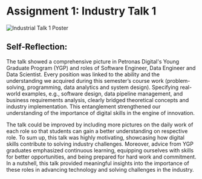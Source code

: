 # Assignment 1: Industry Talk 1

![Industrial Talk 1 Poster](https://github.com/user-attachments/assets/c27bb9ce-f2a6-4924-b13c-d6a8a5f189d4)

## Self-Reflection: 
The talk showed a comprehensive picture in Petronas Digital's Young Graduate Program (YGP) and roles of Software Engineer, Data Engineer and Data Scientist. Every position was linked to the ability and the understanding we acquired during this semester’s course work (problem-solving, programming, data analytics and system design). Specifying real-world examples, e.g., software design, data pipeline management, and business requirements analysis, clearly bridged theoretical concepts and industry implementation. This entanglement strengthened our understanding of the importance of digital skills in the engine of innovation.

The talk could be improved by including more pictures on the daily work of each role so that students can gain a better understanding on respective role. To sum up, this talk was highly motivating, showcasing how digital skills contribute to solving industry challenges. Moreover, advice from YGP graduates emphasized continuous learning, equipping ourselves with skills for better opportunities, and being prepared for hard work and commitment. In a nutshell, this talk provided meaningful insights into the importance of these roles in advancing technology and solving challenges in the industry.
